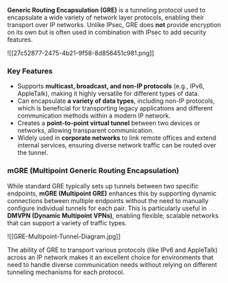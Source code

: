**Generic Routing Encapsulation (GRE)** is a tunneling protocol used to encapsulate a wide variety of network layer protocols, enabling their transport over IP networks. Unlike IPsec, GRE does **not** provide encryption on its own but is often used in combination with IPsec to add security features.

![[27c52877-2475-4b21-9f58-8d856451c981.png]]
### **Key Features**

- Supports **multicast, broadcast, and non-IP protocols** (e.g., IPv6, AppleTalk), making it highly versatile for different types of data.
- Can encapsulate **a variety of data types**, including non-IP protocols, which is beneficial for transporting legacy applications and different communication methods within a modern IP network.
- Creates a **point-to-point virtual tunnel** between two devices or networks, allowing transparent communication.
- Widely used in **corporate networks** to link remote offices and extend internal services, ensuring diverse network traffic can be routed over the tunnel.

### **mGRE (Multipoint Generic Routing Encapsulation)**

While standard GRE typically sets up tunnels between two specific endpoints, **mGRE (Multipoint GRE)** enhances this by supporting dynamic connections between multiple endpoints without the need to manually configure individual tunnels for each pair. This is particularly useful in **DMVPN (Dynamic Multipoint VPNs)**, enabling flexible, scalable networks that can support a variety of traffic types.

![[GRE-Multipoint-Tunnel-Diagram.jpg]]

The ability of GRE to transport various protocols (like IPv6 and AppleTalk) across an IP network makes it an excellent choice for environments that need to handle diverse communication needs without relying on different tunneling mechanisms for each protocol.
